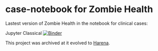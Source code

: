 # case-notebook for Zombie Health

Lastest version of Zombie Health in the notebook for clinical cases:

Jupyter Classical [![Binder](https://mybinder.org/badge.svg)](https://mybinder.org/v2/gh/santanche/case-notebook/zombie-latest?filepath=jupyter%2Fcase-notebook%2Fcase-notebook-03-sparql-engine.ipynb)

This project was archived at it evolved to [Harena](https://github.com/datasci4health/harena).
